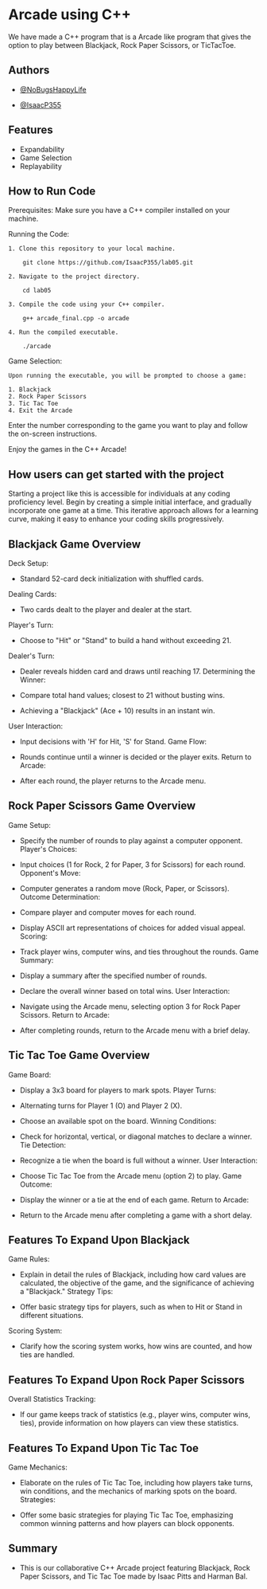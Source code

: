 
# Arcade using C++

We have made a C++ program that is a Arcade like program that gives the option to play between Blackjack, Rock Paper Scissors, or TicTacToe.

## Authors

- [@NoBugsHappyLife](https://github.com/NoBugsHappyLife)


- [@IsaacP355](https://github.com/IsaacP355)
## Features

- Expandability
- Game Selection
- Replayability


## How to Run Code

Prerequisites:
Make sure you have a C++ compiler installed on your machine.

Running the Code:

    1. Clone this repository to your local machine.

        git clone https://github.com/IsaacP355/lab05.git

    2. Navigate to the project directory.

        cd lab05

    3. Compile the code using your C++ compiler.

        g++ arcade_final.cpp -o arcade

    4. Run the compiled executable.

        ./arcade

Game Selection:

    Upon running the executable, you will be prompted to choose a game:

    1. Blackjack
    2. Rock Paper Scissors
    3. Tic Tac Toe
    4. Exit the Arcade

Enter the number corresponding to the game you want to play and follow the on-screen instructions.

Enjoy the games in the C++ Arcade!
## How users can get started with the project

Starting a project like this is accessible for individuals at any coding proficiency level. Begin by creating a simple initial interface, and gradually incorporate one game at a time. This iterative approach allows for a learning curve, making it easy to enhance your coding skills progressively.
## Blackjack Game Overview


Deck Setup:

- Standard 52-card deck initialization with shuffled cards.

Dealing Cards:

- Two cards dealt to the player and dealer at the start.

Player's Turn:

- Choose to "Hit" or "Stand" to build a hand without exceeding 21.

Dealer's Turn:

- Dealer reveals hidden card and draws until reaching 17.
Determining the Winner:

- Compare total hand values; closest to 21 without busting wins.
- Achieving a "Blackjack" (Ace + 10) results in an instant win.

User Interaction:

- Input decisions with 'H' for Hit, 'S' for Stand.
Game Flow:

- Rounds continue until a winner is decided or the player exits.
Return to Arcade:

- After each round, the player returns to the Arcade menu.




## Rock Paper Scissors Game Overview

Game Setup:

- Specify the number of rounds to play against a computer opponent.
Player's Choices:

- Input choices (1 for Rock, 2 for Paper, 3 for Scissors) for each round.
Opponent's Move:

- Computer generates a random move (Rock, Paper, or Scissors).
Outcome Determination:

- Compare player and computer moves for each round.
- Display ASCII art representations of choices for added visual appeal.
Scoring:

- Track player wins, computer wins, and ties throughout the rounds.
Game Summary:

- Display a summary after the specified number of rounds.
- Declare the overall winner based on total wins.
User Interaction:

- Navigate using the Arcade menu, selecting option 3 for Rock Paper Scissors.
Return to Arcade:

- After completing rounds, return to the Arcade menu with a brief delay.

## Tic Tac Toe Game Overview

Game Board:

- Display a 3x3 board for players to mark spots.
Player Turns:

- Alternating turns for Player 1 (O) and Player 2 (X).
- Choose an available spot on the board.
Winning Conditions:

- Check for horizontal, vertical, or diagonal matches to declare a winner.
Tie Detection:

- Recognize a tie when the board is full without a winner.
User Interaction:

- Choose Tic Tac Toe from the Arcade menu (option 2) to play.
Game Outcome:

- Display the winner or a tie at the end of each game.
Return to Arcade:

- Return to the Arcade menu after completing a game with a short delay.
## Features To Expand Upon Blackjack

Game Rules:

- Explain in detail the rules of Blackjack, including how card values are calculated, the objective of the game, and the significance of achieving a "Blackjack."
Strategy Tips:

- Offer basic strategy tips for players, such as when to Hit or Stand in different situations.

Scoring System:

- Clarify how the scoring system works, how wins are counted, and how ties are handled.
##  Features To Expand Upon Rock Paper Scissors

Overall Statistics Tracking:

- If our game keeps track of statistics (e.g., player wins, computer wins, ties), provide information on how players can view these statistics.
## Features To Expand Upon Tic Tac Toe
Game Mechanics:

- Elaborate on the rules of Tic Tac Toe, including how players take turns, win conditions, and the mechanics of marking spots on the board.
Strategies:

- Offer some basic strategies for playing Tic Tac Toe, emphasizing common winning patterns and how players can block opponents.
## Summary
- This is our collaborative C++ Arcade project featuring Blackjack, Rock Paper Scissors, and Tic Tac Toe made by Isaac Pitts and Harman Bal.